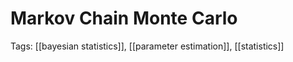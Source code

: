 # Markov Chain Monte Carlo

Tags: [[bayesian statistics]], [[parameter estimation]], [[statistics]]
